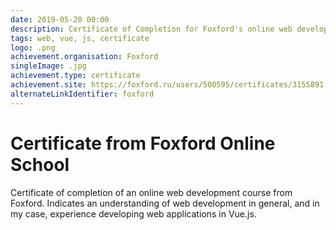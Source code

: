 ```yaml
---
date: 2019-05-20 00:00
description: Certificate of Completion for Foxford's online web development course.
tags: web, vue, js, certificate
logo: .png
achievement.organisation: Foxford
singleImage: .jpg
achievement.type: certificate
achievement.site: https://foxford.ru/users/500595/certificates/3155891
alternateLinkIdentifier: foxford
---
```

# Certificate from Foxford Online School

Certificate of completion of an online web development course from Foxford. Indicates an understanding of web development in general, and in my case, experience developing web applications in Vue.js.
